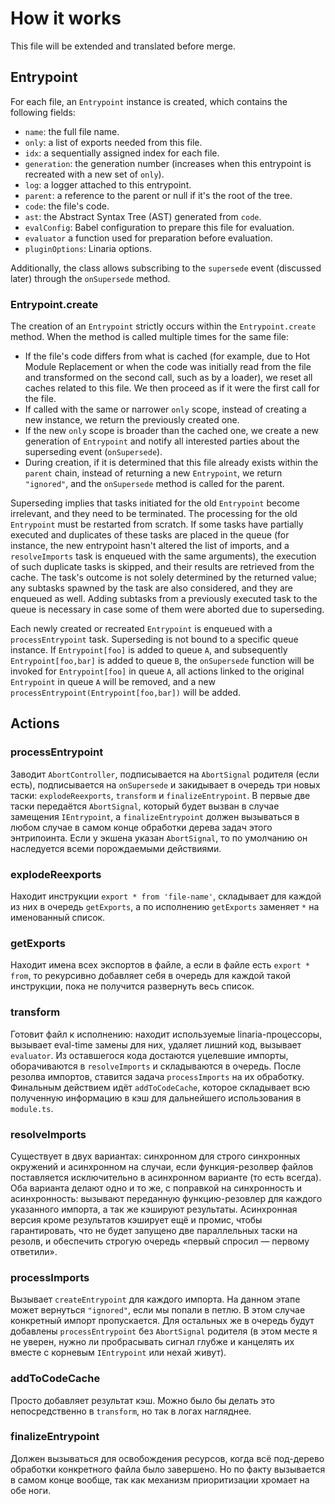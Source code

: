 # How it works

This file will be extended and translated before merge.

## Entrypoint

For each file, an `Entrypoint` instance is created, which contains the following fields:
* `name`: the full file name.
* `only`: a list of exports needed from this file.
* `idx`: a sequentially assigned index for each file.
* `generation`: the generation number (increases when this entrypoint is recreated with a new set of `only`).
* `log`: a logger attached to this entrypoint.
* `parent`: a reference to the parent or null if it's the root of the tree.
* `code`: the file's code.
* `ast`: the Abstract Syntax Tree (AST) generated from `code`.
* `evalConfig`: Babel configuration to prepare this file for evaluation.
* `evaluator` a function used for preparation before evaluation.
* `pluginOptions`: Linaria options.

Additionally, the class allows subscribing to the `supersede` event (discussed later) through the `onSupersede` method.

### Entrypoint.create

The creation of an `Entrypoint` strictly occurs within the `Entrypoint.create` method. When the method is called multiple times for the same file:

* If the file's code differs from what is cached (for example, due to Hot Module Replacement or when the code was initially read from the file and transformed on the second call, such as by a loader), we reset all caches related to this file. We then proceed as if it were the first call for the file.
* If called with the same or narrower `only` scope, instead of creating a new instance, we return the previously created one.
* If the new `only` scope is broader than the cached one, we create a new generation of `Entrypoint` and notify all interested parties about the superseding event (`onSupersede`).
* During creation, if it is determined that this file already exists within the `parent` chain, instead of returning a new `Entrypoint`, we return `"ignored"`, and the `onSupersede` method is called for the parent.

Superseding implies that tasks initiated for the old `Entrypoint` become irrelevant, and they need to be terminated. The processing for the old `Entrypoint` must be restarted from scratch. If some tasks have partially executed and duplicates of these tasks are placed in the queue (for instance, the new entrypoint hasn't altered the list of imports, and a `resolveImports` task is enqueued with the same arguments), the execution of such duplicate tasks is skipped, and their results are retrieved from the cache. The task's outcome is not solely determined by the returned value; any subtasks spawned by the task are also considered, and they are enqueued as well. Adding subtasks from a previously executed task to the queue is necessary in case some of them were aborted due to superseding.

Each newly created or recreated `Entrypoint` is enqueued with a `processEntrypoint` task. Superseding is not bound to a specific queue instance. If `Entrypoint[foo]` is added to queue `A`, and subsequently `Entrypoint[foo,bar]` is added to queue `B`, the `onSupersede` function will be invoked for `Entrypoint[foo]` in queue `A`, all actions linked to the original `Entrypoint` in queue `A` will be removed, and a new `processEntrypoint(Entrypoint[foo,bar])` will be added.


## Actions


### processEntrypoint

Заводит `AbortController`, подписывается на `AbortSignal` родителя (если есть), подписывается на `onSupersede` и закидывает в очередь три новых таски: `explodeReexports`, `transform` и `finalizeEntrypoint`. В первые две таски передаётся `AbortSignal`, который будет вызван в случае замещения `IEntrypoint`, а `finalizeEntrypoint` должен вызываться в любом случае в самом конце обработки дерева задач этого энтрипоинта. Если у экшена указан `AbortSignal`, то по умолчанию он наследуется всеми порождаемыми действиями.

### explodeReexports

Находит инструкции `export * from 'file-name'`, складывает для каждой из них в очередь `getExports`, а по исполнению `getExports` заменяет `*` на именованный список.


### getExports

Находит имена всех экспортов в файле, а если в файле есть `export * from`, то рекурсивно добавляет себя в очередь для каждой такой инструкции, пока не получится развернуть весь список.


### transform

Готовит файл к исполнению: находит используемые linaria-процессоры, вызывает eval-time замены для них, удаляет лишний код, вызывает `evaluator`. Из оставшегося кода достаются уцелевшие импорты, оборачиваются в `resolveImports` и складываются в очередь. После резолва импортов, ставится задача `processImports` на их обработку. Финальным действием идёт `addToCodeCache`, которое складывает всю полученную информацию в кэш для дальнейшего использования в `module.ts`.


### resolveImports

Существует в двух вариантах: синхронном для строго синхронных окружений и асинхронном на случаи, если функция-резолвер файлов поставляется исключительно в асинхронном варианте (то есть всегда). Оба варианта делают одно и то же, с поправкой на синхронность и асинхронность: вызывают переданную функцию-резовлер для каждого указанного импорта, а так же кэшируют результаты. Асинхронная версия кроме результатов кэширует ещё и промис, чтобы гарантировать, что не будет запущено две параллельных таски на резолв, и обеспечить строгую очередь «первый спросил — первому ответили».


### processImports

Вызывает `createEntrypoint` для каждого импорта. На данном этапе может вернуться `"ignored"`, если мы попали в петлю. В этом случае конкретный импорт пропускается. Для остальных же в очередь будут добавлены `processEntrypoint` без `AbortSignal` родителя (в этом месте я не уверен, нужно ли пробрасывать сигнал глубже и канцелять их вместе с корневым `IEntrypoint` или нехай живут).


### addToCodeCache

Просто добавляет результат кэш. Можно было бы делать это непосредственно в `transform`, но так в логах нагляднее.


### finalizeEntrypoint

Должен вызываться для освобождения ресурсов, когда всё под-дерево обработки конкретного файла было завершено. Но по факту вызывается в самом конце вообще, так как механизм приоритизации хромает на обе ноги.
